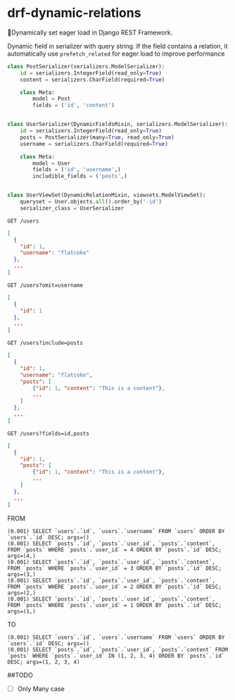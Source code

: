 # drf-dynamic-relations
🥤Dynamically set eager load in Django REST Framework.

Dynamic field in serializer with query string. If the field contains a relation, it automatically use `prefetch_related` for eager load to improve performance

```python
class PostSerializer(serializers.ModelSerializer):
    id = serializers.IntegerField(read_only=True)
    content = serializers.CharField(required=True)

    class Meta:
        model = Post
        fields = ('id', 'content')


class UserSerializer(DynamicFieldsMixin, serializers.ModelSerializer):
    id = serializers.IntegerField(read_only=True)
    posts = PostSerializer(many=True, read_only=True)
    username = serializers.CharField(required=True)

    class Meta:
        model = User
        fields = ('id', 'username',)
        includible_fields = ('posts',)


class UserViewSet(DynamicRelationMixin, viewsets.ModelViewSet):
    queryset = User.objects.all().order_by('-id')
    serializer_class = UserSerializer
```

`GET /users`
```json
[
  {
    "id": 1,
    "username": "flatcoke"
  },
  ...
]

```
`GET /users?omit=username`
```json
[
  {
    "id": 1
  },
  ...
]

```

`GET /users?include=posts`
```json
[
  {
    "id": 1,
    "username": "flatcoke",
    "posts": [
        {"id": 1, "content": "This is a content"},
        ...
    ]
  },
  ...
]

```

`GET /users?fields=id,posts`
```json
[
  {
    "id": 1,
    "posts": [
        {"id": 1, "content": "This is a content"},
        ...
    ]
  },
  ...
]

```
FROM
```console
(0.001) SELECT `users`.`id`, `users`.`username` FROM `users` ORDER BY `users`.`id` DESC; args=()
(0.001) SELECT `posts`.`id`, `posts`.`user_id`, `posts`.`content`, FROM `posts` WHERE `posts`.`user_id` = 4 ORDER BY `posts`.`id` DESC; args=(4,)
(0.001) SELECT `posts`.`id`, `posts`.`user_id`, `posts`.`content`, FROM `posts` WHERE `posts`.`user_id` = 3 ORDER BY `posts`.`id` DESC; args=(3,)
(0.001) SELECT `posts`.`id`, `posts`.`user_id`, `posts`.`content`, FROM `posts` WHERE `posts`.`user_id` = 2 ORDER BY `posts`.`id` DESC; args=(2,)
(0.001) SELECT `posts`.`id`, `posts`.`user_id`, `posts`.`content`, FROM `posts` WHERE `posts`.`user_id` = 1 ORDER BY `posts`.`id` DESC; args=(1,)
```
TO
```console
(0.001) SELECT `users`.`id`, `users`.`username` FROM `users` ORDER BY `users`.`id` DESC; args=()
(0.001) SELECT `posts`.`id`, `posts`.`user_id`, `posts`.`content` FROM `posts` WHERE `posts`.`user_id` IN (1, 2, 3, 4) ORDER BY `posts`.`id` DESC; args=(1, 2, 3, 4)
```

##TODO


- [ ] Only Many case

